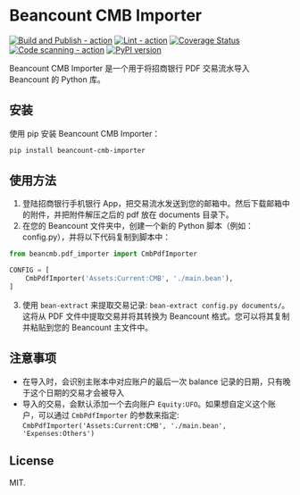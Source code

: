 # Beancount CMB Importer

[![Build and Publish - action](https://github.com/e7h4n/beancount-cmb-impoter/actions/workflows/build.yml/badge.svg)](https://github.com/e7h4n/beancount-cmb-impoter/actions/workflows/build.yml)
[![Lint - action](https://github.com/e7h4n/beancount-cmb-impoter/actions/workflows/lint.yaml/badge.svg)](https://github.com/e7h4n/beancount-cmb-impoter/actions/workflows/lint.yaml)
[![Coverage Status](https://coveralls.io/repos/github/e7h4n/beancount-cmb-impoter/badge.svg?branch=master)](https://coveralls.io/github/e7h4n/beancount-cmb-impoter?branch=master)
[![Code scanning - action](https://github.com/e7h4n/beancount-cmb-impoter/actions/workflows/codeql-analysis.yml/badge.svg)](https://github.com/e7h4n/beancount-cmb-impoter/actions/workflows/codeql-analysis.yml)
[![PyPI version](https://badge.fury.io/py/beancount-cmb-impoter.svg)](https://badge.fury.io/py/beancount-cmb-impoter)

Beancount CMB Importer 是一个用于将招商银行 PDF 交易流水导入 Beancount 的 Python 库。

## 安装

使用 pip 安装 Beancount CMB Importer：

```bash
pip install beancount-cmb-importer
```

## 使用方法

1. 登陆招商银行手机银行 App，把交易流水发送到您的邮箱中。然后下载邮箱中的附件，并把附件解压之后的 pdf 放在 documents 目录下。
2. 在您的 Beancount 文件夹中，创建一个新的 Python 脚本（例如：config.py），并将以下代码复制到脚本中：
```python
from beancmb.pdf_importer import CmbPdfImporter

CONFIG = [
    CmbPdfImporter('Assets:Current:CMB', './main.bean'),
]
```
3. 使用 `bean-extract` 来提取交易记录: `bean-extract config.py documents/`。这将从 PDF 文件中提取交易并将其转换为 Beancount 格式。您可以将其复制并粘贴到您的 Beancount 主文件中。

## 注意事项

* 在导入时，会识别主账本中对应账户的最后一次 balance 记录的日期，只有晚于这个日期的交易才会被导入
* 导入的交易，会默认添加一个去向账户 `Equity:UFO`。如果想自定义这个账户，可以通过 `CmbPdfImporter` 的参数来指定: `CmbPdfImporter('Assets:Current:CMB', './main.bean', 'Expenses:Others')`


## License

MIT.

